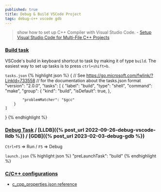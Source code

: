 ```yaml
---
published: true
title: Debug & Build VSCode Project
tags: debug-c++ vscode gdb
---
```

> show how to set up C++ Compiler with Visual Studio Code. - [Setup Visual Studio Code for Multi-File C++ Projects](https://dev.to/talhabalaj/setup-visual-studio-code-for-multi-file-c-projects-1jpi)

### [Build task](https://code.visualstudio.com/Docs/editor/tasks)

VSCode's build in keyboard shortcut to task by making it of type `build`. The easiest way to set up tasks is to press `ctrl+shift+b`.

`tasks.json` 
{% highlight json %}
{
    // See https://go.microsoft.com/fwlink/?LinkId=733558
    // for the documentation about the tasks.json format
    "version": "2.0.0",
    "tasks": [
        {
            "label": "build",
            "type": "shell",
            "command": "make",
            "group": {
                "kind": "build",
                "isDefault": true,
            },
            
            "problemMatcher": "$gcc"
        }
    ]
}
{% endhighlight %}

### [Debug Task](https://code.visualstudio.com/docs/editor/debugging) / [LLDB]({% post_url 2022-09-26-debug-vscode-lldb %}) / [GDB]({% post_url 2023-02-03-debug-gdb %})
`Ctrl+F5` => Run / `F5` => Debug

`launch.json`
{% highlight json %}
"preLaunchTask": "build"
{% endhighlight %}


### [C/C++ configurations](https://code.visualstudio.com/docs/cpp/config-msvc#_cc-configurations)
- [c_cpp_properties.json reference](https://code.visualstudio.com/docs/cpp/c-cpp-properties-schema-reference)
